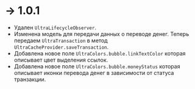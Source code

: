 # -> 1.0.1

- Удален `UltraLifecycleObserver`.
- Изменена модель для передачи данных о переводе денег. Теперь передаем `UltraTransaction` в метод
  `UltraCacheProvider.saveTransaction`.
- Добавлена новое поле `UltraColors.bubble.linkTextColor` которая описывает цвет выделения ссылок.
- Добавлена новое поле `UltraColors.bubble.moneyStatus` которая описывает иконки перевода денег в зависимости от статуса
  транзакции.